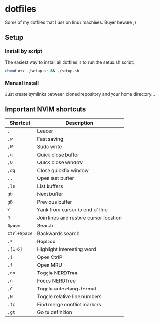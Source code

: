 # dotfiles

Some of my dotfiles that I use on linux machines. Buyer beware ;)

## Setup

### Install by script

The easiest way to install all dotfiles is to run the setup.sh script:
```bash
chmod u+x ./setup.sh && ./setup.sh
```

### Manual install

Just create symlinks between cloned repository and your home directory...


## Important NVIM shortcuts

| Shortcut | Description |
| -------- | ----------- |
| `,`        | Leader |
| `,w`       | Fast saving |
| `,W`       | Sudo write |
| `,q`       | Quick close buffer |
| `,Q`       | Quick close window |
| `,qq`      | Close quickfix window |
| `,,`       | Open last buffer |
| `,ls`      | List buffers |
| `gb`       | Next buffer |
| `gB`       | Previous buffer |
| `Y`        | Yank from cursor to end of line |
| `J`        | Join lines and restore cursor location |
| `Space`    | Search |
| `Ctrl+Space` | Backwards search |
| `,*`       | Replace |
| `,[1-6]`   | Highlight interesting word |
| `,j`       | Open CtrlP |
| `,f`       | Open MRU |
| `,nn`      | Toggle NERDTree |
| `,n`       | Focus NERDTree |
| `,C`       | Toggle auto clang-format |
| `,N`       | Toggle relative line numbers |
| `,fc`      | Find merge conflict markers |
| `,gt`      | Go to definition |

